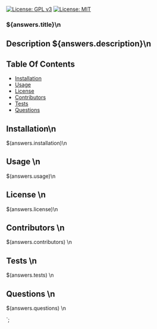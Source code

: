 
[![License: GPL v3](https://img.shields.io/badge/License-GPL%20v3-blue.svg)](http://www.gnu.org/licenses/gpl-3.0)
[![License: MIT](https://img.shields.io/badge/License-MIT-yellow.svg)](https://opensource.org/licenses/MIT)
### ${answers.title}\n

  ## Description ${answers.description}\n

  ## Table Of Contents 
  * [Installation](#Installation)
  * [Usage](##usage)
  * [License](##license)
  * [Contributors](##contributors)
  * [Tests](3#tests)
  * [Questions](##questions)
  
  ## Installation\n
  $(answers.installation)\n

  ## Usage \n
  $(answers.usage)\n

  ## License \n
  $(answers.license)\n

  ## Contributors \n
  $(answers.contributors) \n

  ## Tests \n
  $(answers.tests) \n

  ## Questions \n
  $(answers.questions) \n

  `;
